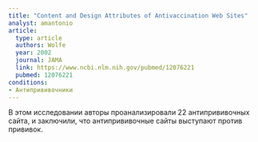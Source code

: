 ```yaml
---
title: "Content and Design Attributes of Antivaccination Web Sites"
analyst: amantonio
article:
  type: article
  authors: Wolfe
  year: 2002
  journal: JAMA
  link: https://www.ncbi.nlm.nih.gov/pubmed/12076221
  pubmed: 12076221
conditions:
- Антипрививочники
---
```


В этом исследовании авторы проанализировали 22 антипрививочных сайта, и заключили, что антипрививочные сайты выступают против прививок.
